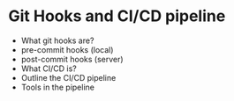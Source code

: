 # Git Hooks and CI/CD pipeline

- What git hooks are?
- pre-commit hooks (local)
- post-commit hooks (server)
- What CI/CD is?
- Outline the CI/CD pipeline
- Tools in the pipeline

